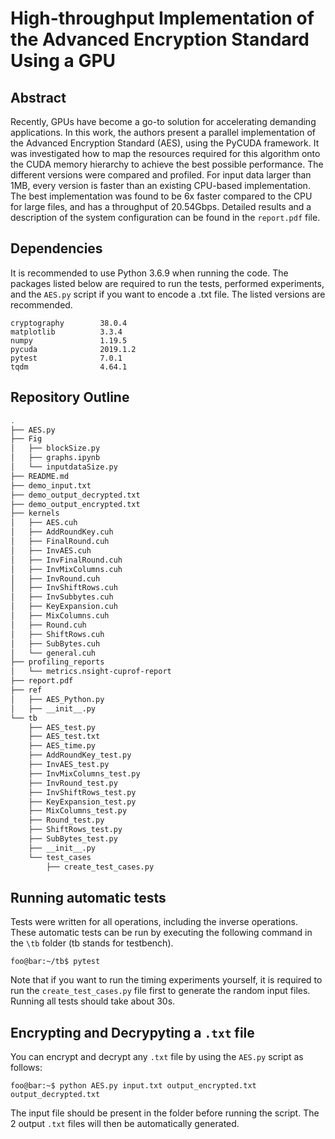 # High-throughput Implementation of the Advanced Encryption Standard Using a GPU
## Abstract
Recently, GPUs have become a go-to solution for accelerating demanding applications. In this work, the authors present a parallel implementation of the Advanced Encryption Standard (AES), using the PyCUDA framework. It was investigated how to map the resources required for this algorithm onto the CUDA memory hierarchy to achieve the best possible performance. The different versions were compared and profiled. For input data larger than 1MB, every version is faster than an existing CPU-based implementation. The best implementation was found to be 6x faster compared to the CPU for large files, and has a throughput of 20.54Gbps. Detailed results and a description of the system configuration can be found in the `report.pdf` file.

## Dependencies
It is recommended to use Python 3.6.9 when running the code.
The packages listed below are required to run the tests, performed experiments, and the `AES.py` script if you want to encode a .txt file. The listed versions are recommended.
```console
cryptography        38.0.4
matplotlib          3.3.4
numpy               1.19.5
pycuda              2019.1.2
pytest              7.0.1
tqdm                4.64.1
```

## Repository Outline
```bash
.
├── AES.py
├── Fig
│   ├── blockSize.py
│   ├── graphs.ipynb
│   └── inputdataSize.py
├── README.md
├── demo_input.txt
├── demo_output_decrypted.txt
├── demo_output_encrypted.txt
├── kernels
│   ├── AES.cuh
│   ├── AddRoundKey.cuh
│   ├── FinalRound.cuh
│   ├── InvAES.cuh
│   ├── InvFinalRound.cuh
│   ├── InvMixColumns.cuh
│   ├── InvRound.cuh
│   ├── InvShiftRows.cuh
│   ├── InvSubbytes.cuh
│   ├── KeyExpansion.cuh
│   ├── MixColumns.cuh
│   ├── Round.cuh
│   ├── ShiftRows.cuh
│   ├── SubBytes.cuh
│   └── general.cuh
├── profiling_reports
│   └── metrics.nsight-cuprof-report
├── report.pdf
├── ref
│   ├── AES_Python.py
│   ├── __init__.py
└── tb
    ├── AES_test.py
    ├── AES_test.txt
    ├── AES_time.py
    ├── AddRoundKey_test.py
    ├── InvAES_test.py
    ├── InvMixColumns_test.py
    ├── InvRound_test.py
    ├── InvShiftRows_test.py
    ├── KeyExpansion_test.py
    ├── MixColumns_test.py
    ├── Round_test.py
    ├── ShiftRows_test.py
    ├── SubBytes_test.py
    ├── __init__.py
    └── test_cases
        ├── create_test_cases.py
```

## Running automatic tests
Tests were written for all operations, including the inverse operations. These automatic tests can be run by executing the following command in the `\tb` folder (tb stands for testbench).
```console
foo@bar:~/tb$ pytest
```

Note that if you want to run the timing experiments yourself, it is required to run the `create_test_cases.py` file first to generate the random input files.
Running all tests should take about 30s.

## Encrypting and Decrypyting a `.txt` file
You can encrypt and decrypt any `.txt` file by using the `AES.py` script as follows:
```console
foo@bar:~$ python AES.py input.txt output_encrypted.txt output_decrypted.txt
```
The input file should be present in the folder before running the script. The 2 output `.txt` files will then be automatically generated.
